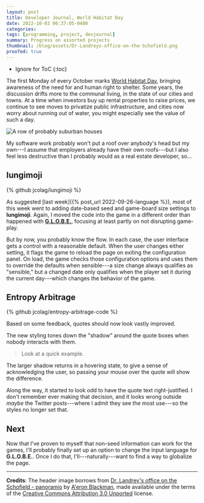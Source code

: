 ```yaml
---
layout: post
title: Developer Journal, World Habitat Day
date: 2022-10-03 06:37:05-0400
categories:
tags: [programming, project, devjournal]
summary: Progress on assorted projects
thumbnail: /blog/assets/Dr-Landreys-office-on-the-Schofield.png
proofed: true
---
```


* Ignore for ToC
{:toc}

The first Monday of every October marks [World Habitat Day](https://en.wikipedia.org/wiki/World_Habitat_Day), bringing awareness of the need for and human right to shelter.  Some years, the discussion drifts more to the communal living, in the state of our cities and towns.  At a time when investors buy up rental properties to raise prices, we continue to see moves to privatize public infrastructure, and cities now worry about running out of water, you might especially see the value of such a day.

![A row of probably suburban houses](/blog/assets/Dr-Landreys-office-on-the-Schofield.png "🎶 Gonna shake hands around the world, down by the riverside...")

My software work probably won't put a roof over anybody's head but my own---I assume that employers already have their own roofs---but I also feel less destructive than I probably would as a real estate developer, so...

## Iungimoji

{% github jcolag/iungimoji %}

As suggested [last week]({% post_url 2022-09-26-language %}), most of this week went to adding date-based seed and game-board size settings to **Iungimoji**.  Again, I moved the code into the game in a different order than happened with [**G.L.O.B.E.**](https://github.com/jcolag/g-l-o-b-e), focusing at least partly on not disrupting game-play.

But by now, you probably know the flow.  In each case, the user interface gets a control with a reasonable default.  When the user changes either setting, it flags the game to reload the page on exiting the configuration panel.  On load, the game checks those configuration options and uses them to override the defaults when sensible---a size change always qualifies as "sensible," but a changed date only qualifies when the player set it during the current day---which changes the behavior of the game.

## Entropy Arbitrage

{% github jcolag/entropy-arbitrage-code %}

Based on some feedback, quotes should now look vastly improved.

The new styling tones down the "shadow" around the quote boxes when nobody interacts with them.

 > Look at a quick example.

The larger shadow returns in a hovering state, to give a sense of acknowledging the user, so passing your mouse over the quote will show the difference.

Along the way, it started to look odd to have the quote text right-justified.  I don't remember ever making that decision, and it looks wrong outside *maybe* the Twitter posts---where I admit they see the most use---so the styles no longer set that.

## Next

Now that I've proven to myself that non-seed information can work for the games, I'll probably finally set up an option to change the input language for **G.L.O.B.E.**.  Once I do that, I'll---naturally---want to find a way to globalize the page.

* * *

**Credits**:  The header image borrows from [Dr. Landrey's office on the Schofield - panoramio](https://commons.wikimedia.org/wiki/File:Dr._Landrey%27s_office_on_the_Schofield_-_panoramio.jpg) by [A'eron Blackman](https://web.archive.org/web/20161023015031/http://www.panoramio.com/user/5954608?with_photo_id=55385505), made available under the terms of the [Creative Commons Attribution 3.0 Unported](https://creativecommons.org/licenses/by/3.0/deed.en) license.
